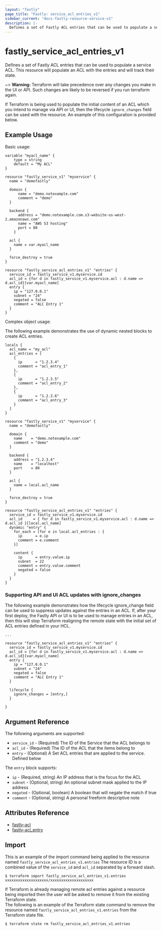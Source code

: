 ```yaml
---
layout: "fastly"
page_title: "Fastly: service_acl_entries_v1"
sidebar_current: "docs-fastly-resource-service-v1"
description: |-
  Defines a set of Fastly ACL entries that can be used to populate a service ACL. 
---
```


# fastly_service_acl_entries_v1

Defines a set of Fastly ACL entries that can be used to populate a service ACL.  This resource will populate an ACL with the entries and will track their state.

~> **Warning:** Terraform will take precedence over any changes you make in the UI or API. Such changes are likely to be reversed if you run terraform again.  

If Terraform is being used to populate the initial content of an ACL which you intend to manage via API or UI, then the lifecycle `ignore_changes` field can be used with the resource.  An example of this configuration is provided below.    


## Example Usage

Basic usage:

```hcl
variable "myacl_name" {
	type = string
	default = "My ACL"
}

resource "fastly_service_v1" "myservice" {
  name = "demofastly"

  domain {
      name = "demo.notexample.com"
      comment = "demo"
  }

  backend {
      address = "demo.notexample.com.s3-website-us-west-2.amazonaws.com"
      name = "AWS S3 hosting"
      port = 80
    }

  acl {
	name = var.myacl_name
  }

  force_destroy = true
}

resource "fastly_service_acl_entries_v1" "entries" {
  service_id = fastly_service_v1.myservice.id
  acl_id = {for d in fastly_service_v1.myservice.acl : d.name => d.acl_id}[var.myacl_name]
  entry {
    ip = "127.0.0.1"
    subnet = "24"
    negated = false
    comment = "ALC Entry 1"
  }
}
```

Complex object usage:

The following example demonstrates the use of dynamic nested blocks to create ACL entries.

```hcl
locals {
  acl_name = "my_acl"
  acl_entries = [
    {
      ip      = "1.2.3.4"
      comment = "acl_entry_1"
    },
    {
      ip      = "1.2.3.5"
      comment = "acl_entry_2"
    },
    {
      ip      = "1.2.3.6"
      comment = "acl_entry_3"
    }
  ]
}

resource "fastly_service_v1" "myservice" {
  name = "demofastly"

  domain {
    name    = "demo.notexample.com"
    comment = "demo"
  }

  backend {
    address = "1.2.3.4"
    name    = "localhost"
    port    = 80
  }

  acl {
    name = local.acl_name
  }

  force_destroy = true
}

resource "fastly_service_acl_entries_v1" "entries" {
  service_id = fastly_service_v1.myservice.id
  acl_id     = { for d in fastly_service_v1.myservice.acl : d.name => d.acl_id }[local.acl_name]
  dynamic "entry" {
    for_each = [for e in local.acl_entries : {
      ip      = e.ip
      comment = e.comment
    }]

    content {
      ip      = entry.value.ip
      subnet  = 22
      comment = entry.value.comment
      negated = false
    }
  }
}
```

### Supporting API and UI ACL updates with ignore_changes

The following example demonstrates how the lifecycle ignore_change field can be used to suppress updates against the 
entries in an ACL.  If, after your first deploy, the Fastly API or UI is to be used to manage entries in an ACL, then this will stop Terraform realigning the remote state with the initial set of ACL entries defined in your HCL.

```hcl
...

resource "fastly_service_acl_entries_v1" "entries" {
  service_id = fastly_service_v1.myservice.id
  acl_id = {for d in fastly_service_v1.myservice.acl : d.name => d.acl_id}[var.myacl_name]
  entry {
    ip = "127.0.0.1"
    subnet = "24"
    negated = false
    comment = "ALC Entry 1"
  }
  
  lifecycle {
    ignore_changes = [entry,]
  }
  
}
```


## Argument Reference

The following arguments are supported:

* `service_id` - (Required) The ID of the Service that the ACL belongs to
* `acl_id` - (Required) The ID of the ACL that the items belong to
* `entry` - (Optional) A Set ACL entries that are applied to the service. Defined below

The `entry` block supports:

* `ip` - (Required, string) An IP address that is the focus for the ACL
* `subnet` - (Optional, string) An optional subnet mask applied to the IP address
* `negated` - (Optional, boolean) A boolean that will negate the match if true
* `comment` - (Optional, string) A personal freeform descriptive note



## Attributes Reference

* [fastly-acl](https://docs.fastly.com/api/config#acl)
* [fastly-acl_entry](https://docs.fastly.com/api/config#acl_entry)

## Import

This is an example of the import command being applied to the resource named `fastly_service_acl_entries_v1.entries`
The resource ID is a combined value of the `service_id` and `acl_id` separated by a forward slash.

```
$ terraform import fastly_service_acl_entries_v1.entries xxxxxxxxxxxxxxxxxxxx/xxxxxxxxxxxxxxxxxxxx
```

If Terraform is already managing remote acl entries against a resource being imported then the user will be asked to remove it from the existing Terraform state.  
The following is an example of the Terraform state command to remove the resource named `fastly_service_acl_entries_v1.entries` from the Terraform state file.

```
$ terraform state rm fastly_service_acl_entries_v1.entries
``` 